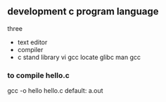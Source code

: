 ## development c program language

three
* text editor
* compiler
* c stand library
vi
gcc
locate glibc
man gcc

### to compile hello.c
gcc -o hello hello.c
default: a.out
